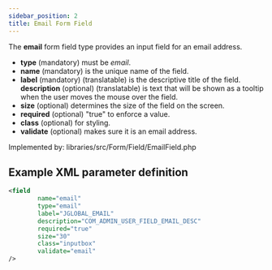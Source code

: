 ```yaml
---
sidebar_position: 2
title: Email Form Field
---
```



The **email** form field type provides an input field for an email address.

- **type** (mandatory) must be *email*.
- **name** (mandatory) is the unique name of the field.
- **label** (mandatory) (translatable) is the descriptive title of the
  field.
  **description** (optional) (translatable) is text that will be shown
  as a tooltip when the user moves the mouse over the field.
- **size** (optional) determines the size of the field on the screen.
- **required** (optional) "true" to enforce a value.
- **class** (optional) for styling.
- **validate** (optional) makes sure it is an email address.

Implemented by: libraries/src/Form/Field/EmailField.php

## Example XML parameter definition

```xml
<field
        name="email" 
        type="email"
        label="JGLOBAL_EMAIL"
        description="COM_ADMIN_USER_FIELD_EMAIL_DESC"
        required="true"
        size="30"
        class="inputbox"
        validate="email"
/>
```